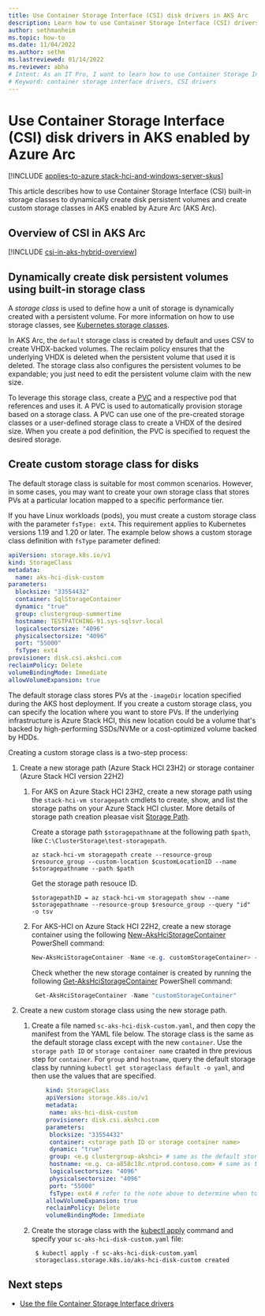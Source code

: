 ```yaml
---
title: Use Container Storage Interface (CSI) disk drivers in AKS Arc
description: Learn how to use Container Storage Interface (CSI) drivers to manage disks in AKS Arc.
author: sethmanheim
ms.topic: how-to
ms.date: 11/04/2022
ms.author: sethm
ms.lastreviewed: 01/14/2022
ms.reviewer: abha
# Intent: As an IT Pro, I want to learn how to use Container Storage Interface (CSI) drivers in AKS Arc.
# Keyword: container storage interface drivers, CSI drivers
---
```


# Use Container Storage Interface (CSI) disk drivers in AKS enabled by Azure Arc

[!INCLUDE [applies-to-azure stack-hci-and-windows-server-skus](includes/aks-hci-applies-to-skus/aks-hybrid-applies-to-azure-stack-hci-windows-server-sku.md)]

This article describes how to use Container Storage Interface (CSI) built-in storage classes to dynamically create disk persistent volumes and create custom storage classes in AKS enabled by Azure Arc (AKS Arc).

## Overview of CSI in AKS Arc

[!INCLUDE [csi-in-aks-hybrid-overview](includes/csi-in-aks-hybrid-overview.md)]

## Dynamically create disk persistent volumes using built-in storage class

A *storage class* is used to define how a unit of storage is dynamically created with a persistent volume. For more information on how to use storage classes, see [Kubernetes storage classes](https://kubernetes.io/docs/concepts/storage/storage-classes/). 

In AKS Arc, the `default` storage class is created by default and uses CSV to create VHDX-backed volumes. The reclaim policy ensures that the underlying VHDX is deleted when the persistent volume that used it is deleted. The storage class also configures the persistent volumes to be expandable; you just need to edit the persistent volume claim with the new size.

To leverage this storage class, create a [PVC](https://kubernetes.io/docs/concepts/storage/persistent-volumes/) and a respective pod that references and uses it. A PVC is used to automatically provision storage based on a storage class. A PVC can use one of the pre-created storage classes or a user-defined storage class to create a VHDX of the desired size. When you create a pod definition, the PVC is specified to request the desired storage.

## Create custom storage class for disks

The default storage class is suitable for most common scenarios. However, in some cases, you may want to create your own storage class that stores PVs at a particular location mapped to a specific performance tier.

If you have Linux workloads (pods), you must create a custom storage class with the parameter `fsType: ext4`. This requirement applies to Kubernetes versions 1.19 and 1.20 or later. The example below shows a custom storage class definition with `fsType` parameter defined:

```YAML
apiVersion: storage.k8s.io/v1
kind: StorageClass
metadata:
  name: aks-hci-disk-custom
parameters:
  blocksize: "33554432"
  container: SqlStorageContainer
  dynamic: "true"
  group: clustergroup-summertime
  hostname: TESTPATCHING-91.sys-sqlsvr.local
  logicalsectorsize: "4096"
  physicalsectorsize: "4096"
  port: "55000"
  fsType: ext4
provisioner: disk.csi.akshci.com
reclaimPolicy: Delete
volumeBindingMode: Immediate
allowVolumeExpansion: true  
```

The default storage class stores PVs at the `-imageDir` location specified during the AKS host deployment. If you create a custom storage class, you can specify the location where you want to store PVs. If the underlying infrastructure is Azure Stack HCI, this new location could be a volume that's backed by high-performing SSDs/NVMe or a cost-optimized volume backed by HDDs.

Creating a custom storage class is a two-step process:

1. Create a new storage path (Azure Stack HCI 23H2) or storage container (Azure Stack HCI version 22H2)

   1. For AKS on Azure Stack HCI 23H2, create a new storage path using the `stack-hci-vm storagepath` cmdlets to create, show, and list the storage paths on your Azure Stack HCI cluster. More details of storage path creation pleasae visit [Storage Path](/azure-stack/hci/manage/create-storage-path.md).

      Create a storage path `$storagepathname` at the following path `$path`, like `C:\ClusterStorage\test-storagepath`.
       
      ```azurecli
      az stack-hci-vm storagepath create --resource-group $resource_group --custom-location $customLocationID --name $storagepathname --path $path
      ```

      Get the storage path resouce ID.

      ```azurecli
      $storagepathID = az stack-hci-vm storagepath show --name $storagepathname --resource-group $resource_group --query "id" -o tsv 
      ```      
              
   2. For AKS-HCI on Azure Stack HCI 22H2, create a new storage container using the following [New-AksHciStorageContainer](./reference/ps/new-akshcistoragecontainer.md) PowerShell command:

       ```powershell
      New-AksHciStorageContainer -Name <e.g. customStorageContainer> -Path <shared storage path>
      ```
   
      Check whether the new storage container is created by running the following [Get-AksHciStorageContainer](./reference/ps/get-akshcistoragecontainer.md) PowerShell command:

      ```powershell
       Get-AksHciStorageContainer -Name "customStorageContainer"
      ```

2. Create a new custom storage class using the new storage path.
   
   1. Create a file named `sc-aks-hci-disk-custom.yaml`, and then copy the manifest from the YAML file below.  The storage class is the same as the default storage class except with the new `container`. Use the `storage path ID` or `storage container name` craated in thre previous step for `container`. For `group` and `hostname`, query the default storage class by running `kubectl get storageclass default -o yaml`, and then use the values that are specified.

      ```yaml
          kind: StorageClass
          apiVersion: storage.k8s.io/v1
          metadata:
           name: aks-hci-disk-custom
          provisioner: disk.csi.akshci.com
          parameters:
           blocksize: "33554432"
           container: <storage path ID or storage container name>
           dynamic: "true"
           group: <e.g clustergroup-akshci> # same as the default storageclass
           hostname: <e.g. ca-a858c18c.ntprod.contoso.com> # same as the default storageclass
           logicalsectorsize: "4096"
           physicalsectorsize: "4096"
           port: "55000"
           fsType: ext4 # refer to the note above to determine when to include this parameter
          allowVolumeExpansion: true
          reclaimPolicy: Delete
          volumeBindingMode: Immediate
      ```

   2. Create the storage class with the [kubectl apply](https://kubernetes.io/docs/reference/generated/kubectl/kubectl-commands#apply/) command and specify your `sc-aks-hci-disk-custom.yaml` file: 
  
      ```console
       $ kubectl apply -f sc-aks-hci-disk-custom.yaml
       storageclass.storage.k8s.io/aks-hci-disk-custom created
      ```

## Next steps

- [Use the file Container Storage Interface drivers](./container-storage-interface-files.md)
